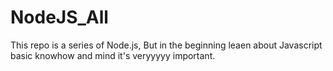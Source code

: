 # NodeJS_All

This repo is a series of Node.js, But in the beginning leaen about Javascript basic knowhow and mind it's veryyyyy important.
